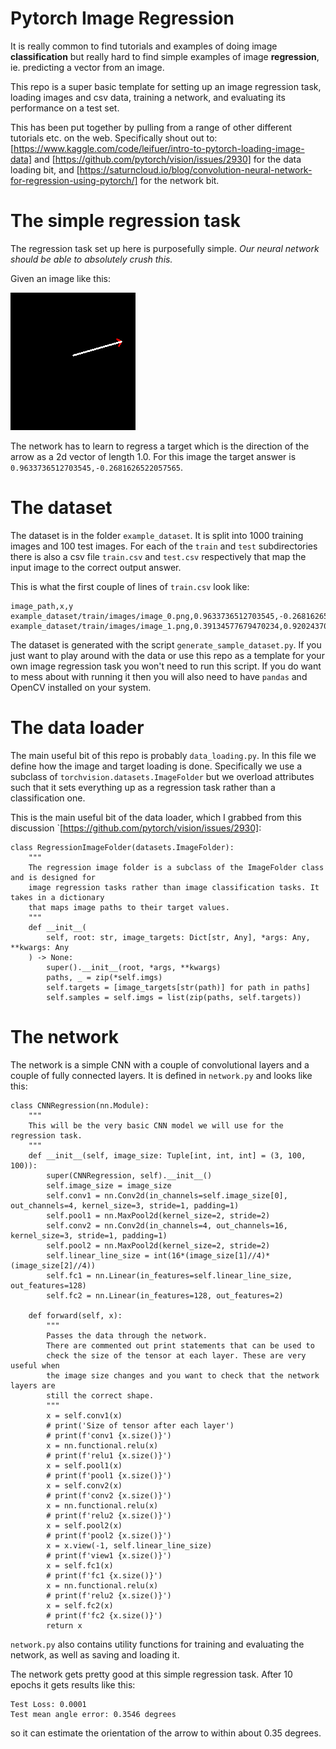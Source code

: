 # Pytorch Image Regression
It is really common to find tutorials and examples of doing image **classification** but really hard to find simple examples of image **regression**, ie. predicting a vector from an image.

This repo is a super basic template for setting up an image regression task, loading images and csv data, training a network, and evaluating its performance on a test set.

This has been put together by pulling from a range of other different tutorials etc. on the web. Specifically shout out to:
[https://www.kaggle.com/code/leifuer/intro-to-pytorch-loading-image-data] and [https://github.com/pytorch/vision/issues/2930] for the data loading bit, and [https://saturncloud.io/blog/convolution-neural-network-for-regression-using-pytorch/] for the network bit.

# The simple regression task
The regression task set up here is purposefully simple. *Our neural network should be able to absolutely crush this.*

Given an image like this:

![example input image](example_dataset/train/images/image_0.png)

The network has to learn to regress a target which is the direction of the arrow as a 2d vector of length 1.0.
For this image the target answer is `0.9633736512703545,-0.2681626522057565`.


# The dataset
The dataset is in the folder `example_dataset`. It is split into 1000 training images and 100 test images.
For each of the `train` and `test` subdirectories there is also a csv file `train.csv` and `test.csv` respectively
that map the input image to the correct output answer.

This is what the first couple of lines of `train.csv` look like:
```
image_path,x,y
example_dataset/train/images/image_0.png,0.9633736512703545,-0.2681626522057565
example_dataset/train/images/image_1.png,0.39134577679470234,0.9202437084734407
```

The dataset is generated with the script `generate_sample_dataset.py`. If you just want to play around with the data or use this repo as a template for your own image regression task you won't need to run this script. If you do want to mess about with running it then you will also need to have `pandas` and OpenCV installed on your system.


# The data loader
The main useful bit of this repo is probably `data_loading.py`. In this file we define how the image and target loading is done. Specifically we use a subclass of `torchvision.datasets.ImageFolder` but we overload attributes such that it sets everything up as a regression task rather than a classification one.

This is the main useful bit of the data loader, which I grabbed from this discussion `[https://github.com/pytorch/vision/issues/2930]:
```
class RegressionImageFolder(datasets.ImageFolder):
    """
    The regression image folder is a subclass of the ImageFolder class and is designed for 
    image regression tasks rather than image classification tasks. It takes in a dictionary
    that maps image paths to their target values.
    """
    def __init__(
        self, root: str, image_targets: Dict[str, Any], *args: Any, **kwargs: Any
    ) -> None:
        super().__init__(root, *args, **kwargs)
        paths, _ = zip(*self.imgs)
        self.targets = [image_targets[str(path)] for path in paths]
        self.samples = self.imgs = list(zip(paths, self.targets))
```

# The network
The network is a simple CNN with a couple of convolutional layers and a couple of fully connected layers. It is defined in `network.py` and looks like this:
```
class CNNRegression(nn.Module):
    """
    This will be the very basic CNN model we will use for the regression task.
    """
    def __init__(self, image_size: Tuple[int, int, int] = (3, 100, 100)):
        super(CNNRegression, self).__init__()
        self.image_size = image_size
        self.conv1 = nn.Conv2d(in_channels=self.image_size[0], out_channels=4, kernel_size=3, stride=1, padding=1)
        self.pool1 = nn.MaxPool2d(kernel_size=2, stride=2)
        self.conv2 = nn.Conv2d(in_channels=4, out_channels=16, kernel_size=3, stride=1, padding=1)
        self.pool2 = nn.MaxPool2d(kernel_size=2, stride=2)
        self.linear_line_size = int(16*(image_size[1]//4)*(image_size[2]//4))
        self.fc1 = nn.Linear(in_features=self.linear_line_size, out_features=128)
        self.fc2 = nn.Linear(in_features=128, out_features=2)

    def forward(self, x):
        """
        Passes the data through the network.
        There are commented out print statements that can be used to 
        check the size of the tensor at each layer. These are very useful when
        the image size changes and you want to check that the network layers are 
        still the correct shape.
        """
        x = self.conv1(x)
        # print('Size of tensor after each layer')
        # print(f'conv1 {x.size()}')
        x = nn.functional.relu(x)
        # print(f'relu1 {x.size()}')
        x = self.pool1(x)
        # print(f'pool1 {x.size()}')
        x = self.conv2(x)
        # print(f'conv2 {x.size()}')
        x = nn.functional.relu(x)
        # print(f'relu2 {x.size()}')
        x = self.pool2(x)
        # print(f'pool2 {x.size()}')
        x = x.view(-1, self.linear_line_size)
        # print(f'view1 {x.size()}')
        x = self.fc1(x)
        # print(f'fc1 {x.size()}')
        x = nn.functional.relu(x)
        # print(f'relu2 {x.size()}')
        x = self.fc2(x)
        # print(f'fc2 {x.size()}')
        return x
```
`network.py` also contains utility functions for training and evaluating the network, as well as saving and loading it. 

The network gets pretty good at this simple regression task. After 10 epochs it gets results like this:
```
Test Loss: 0.0001
Test mean angle error: 0.3546 degrees
```
so it can estimate the orientation of the arrow to within about 0.35 degrees.
